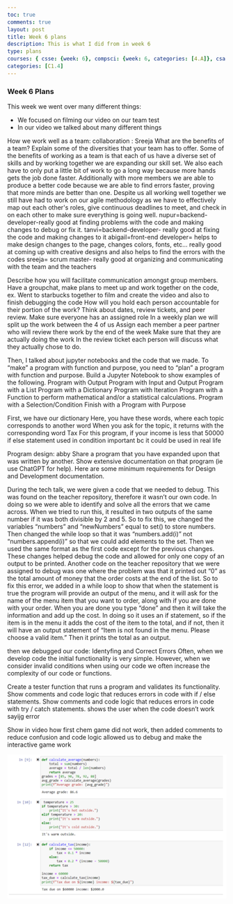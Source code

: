 ```yaml
---
toc: true
comments: true
layout: post
title: Week 6 plans
description: This is what I did from in week 6
type: plans
courses: { csse: {week: 6}, compsci: {week: 6, categories: [4.A]}, csa: {week: 6} }
categories: [C1.4]
---
```


### Week 6 Plans
This week we went over many different things:
- We focused on filming our video on our team test
- In our video we talked about many different things

How we work well as a team: collaboration : Sreeja
What are the benefits of a team? Explain some of the diversities that your team has to offer.
Some of the benefits of working as a team is that each of us have a diverse set of skills and by working together we are expanding our skill set. We also each have to only put a little bit of work to go a long way because more hands gets the job done faster. Additionally with more members we are able to produce a better code because we are able to find errors faster, proving that more minds are better than one. Despite us all working well together we still have had to work on our agile methodology as we have to effectively map out each other's roles, give continuous deadlines to meet, and check in on each other to make sure everything is going well. 
nupur=backend-developer-really good at finding problems with the code and making changes to debug or fix it.
tanvi=backend-developer- really good at fixing the code and making changes to it
abigail=front-end developer= helps to make design changes to the page, changes colors, fonts, etc… really good at coming up with creative designs and also helps to find the errors with the codes
sreeja= scrum master- really good at organizing and communicating with the team and the teachers

Describe how you will facilitate communication amongst group members.
Have a groupchat, make plans to meet up and work together on the code, ex. Went to starbucks together to film and create the video and also to finish debugging the code
How will you hold each person accountable for their portion of the work? Think about dates, review tickets, and peer review.
Make sure everyone has an assigned role
In a weekly plan we will split up the work between the 4 of us 
Assign each member a peer partner who will review there work by the end of the week
	Make sure that they are actually doing the work
In the review ticket each person will discuss what they actually chose to do. 

Then, I talked about jupyter notebooks and the code that we made. 
To “make” a program with function and purpose, you need to “plan” a program with function and purpose. Build a Jupyter Notebook to show examples of the following.
Program with Output
Program with Input and Output
Program with a List
Program with a Dictionary
Program with Iteration
Program with a Function to perform mathematical and/or a statistical calculations.
Program with a Selection/Condition
Finish with a Program with Purpose

First, we have our dictionary
Here, you have these words, where each topic corresponds to another word
When you ask for the topic, it returns with the corresponding word
Tax
For this program, if your income is less that 50000
if else statement used in condition
important bc it could be used in real life 

Program design: abby
Share a program that you have expanded upon that was written by another. Show extensive documentation on that program (ie use ChatGPT for help). Here are some minimum requirements for Design and Development documentation.

During the tech talk, we were given a code that we needed to debug. This was found on the teacher repository, therefore it wasn’t our own code. In doing so we were able to identify and solve all the errors that we came across. 
When we tried to run this, it resulted in two outputs of the same number if it was both divisible by 2 and 5. So to fix this, we changed the variables “numbers” and “newNumbers” equal to set() to store numbers. Then changed the while loop so that it was “numbers.add(i)” not “numbers.append(i)” so that we could add elements to the set. Then we used the same format as the first code except for the previous changes. These changes helped debug the code and allowed for only one copy of an output to be printed.  Another code on the teacher repository that we were assigned to debug was one where the problem was that it printed out “0” as the total amount of money that the order costs at the end of the list. So to fix this error, we added in a while loop to show that when the statement is true the program will provide an output of the menu, and it will ask for the name of the menu item that you want to order, along with if you are done with your order. When you are done you type “done” and then it will take the information and add up the cost. In doing so it uses an if statement, so if the item is in the menu it adds the cost of the item to the total, and if not, then it will have an output statement of “Item is not found in the menu. Please choose a valid item.” Then it prints the total as an output. 

then we debugged our code:
Identyfing and Correct Errors
Often, when we develop code the initial functionality is very simple. However, when we consider invalid conditions when using our code we often increase the complexity of our code or functions.

Create a tester function that runs a program and validates its functionality.
Show comments and code logic that reduces errors in code with if / else statements.
Show comments and code logic that reduces errors in code with try / catch statements.
shows the user when the code doesn’t work sayijg error

Show in video how first chem game did not work, then added comments to reduce confusion and code logic allowed us to debug and make the interactive game work


![Alt text](image.png)